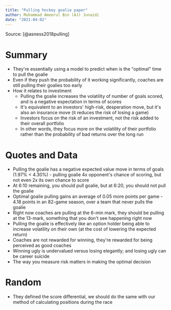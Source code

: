 ```yaml
---
title: "Pulling hockey goalie paper"
author: Muhammad Ameerul Bin (AJ) Junaidi
date: "2021-04-02"
---
```


Source: [@asness2018pulling]

# Summary

- They're essentially using a model to predict when is the "optimal" time to pull
  the goalie
- Even if they push the probability of it working significantly, coaches are still
  pulling their goalies too early
- How it relates to investment
    * Pulling the goalie increases the volatility of number of goals scored, and is
      a negative expectation in terms of scores
    * It's equivalent to an investors' high-risk, desperation move, but it's also an
      insurance move (it reduces the risk of losing a game)
    * Investors focus on the risk of an investment, not the risk added to their
      overall portfolio
    * In other words, they focus more on the volatility of their portfolio rather
      than the probability of bad returns over the long run

# Quotes and Data

- Pulling the goalie has a negative expected value move in terms of goals (1.97%
  < 4.30%) - pulling goalie 4x opponent's chance of scoring, but not even 2x its own
  chance to score
- At 6:10 remaining, you should pull goalie, but at 6:20, you should not pull the
  goalie
- Optimal goalie pulling gains an average of 0.05 more points per game - 4.18 points
  in an 82-game season, over a team that never pulls the goalie
- Right now coaches are pulling at the 6-min mark, they should be pulling at the
  13-mark, something that you don't see happening right now
- Pulling the goalie is effectively like an option holder being able to increase
  volatility on their own (at the cost of lowering the expected return)
- Coaches are not rewarded for winning, they're rewarded for being perceived as good
  coaches
- Winning ugly is undervalued versus losing elegantly; and losing ugly can be career
  suicide
- The way you measure risk matters in making the optimal decision

# Random

- They defined the score differential, we should do the same with our method of
  calculating positions during the race

